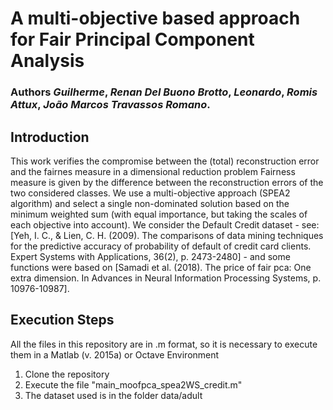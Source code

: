 # A multi-objective based approach for Fair Principal Component Analysis

### Authors *Guilherme*, *Renan Del Buono Brotto*, *Leonardo*, *Romis Attux*, *João Marcos Travassos Romano*. 

## Introduction

This work verifies the compromise between the (total) reconstruction error and the fairnes measure in a dimensional reduction problem
Fairness measure is given by the difference between the reconstruction errors of the two considered classes. 
We use a multi-objective approach (SPEA2 algorithm) and select a single non-dominated solution based on
the minimum weighted sum (with equal importance, but taking the scales of each objective into account).
We consider the Default Credit dataset - see: [Yeh, I. C., & Lien, C. H. (2009). The comparisons of data mining
techniques for the predictive accuracy of probability of default of credit card clients. Expert Systems with
Applications, 36(2), p. 2473-2480] - and some functions were based on [Samadi et al. (2018). The price of fair pca:
One extra dimension. In Advances in Neural Information Processing Systems, p. 10976-10987].

## Execution Steps

All the files in this repository are in .m format, so it is necessary to execute them in a Matlab (v. 2015a) or Octave Environment

1) Clone the repository 
2) Execute the file "main_moofpca_spea2WS_credit.m"
3) The dataset used is in the folder data/adult
